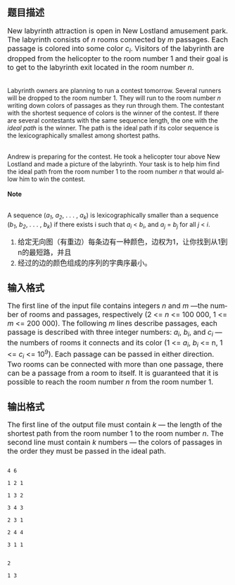 ## 题目描述

<div class="ptx" lang="en-US">
 <span style="font-size: medium">New labyrinth attraction is open in New Lostland amusement park. The labyrinth consists of <i>n</i> rooms connected by <i>m</i> passages. Each passage is colored into some color <i>c<sub>i</sub></i>. Visitors of the labyrinth are dropped from the helicopter to the room number 1 and their goal is to get to the labyrinth exit located in the room number <i>n</i>.<br><br>
   Labyrinth owners are planning to run a contest tomorrow. Several runners will be dropped to the room number 1. They will run to the room number <i>n</i> writing down colors of passages as they run through them. The contestant with the shortest sequence of colors is the winner of the contest. If there are several contestants with the same sequence length, the one with the <i>ideal path</i> is the winner. The path is the ideal path if its color sequence is the lexicographically smallest among shortest paths.<br><br>
   Andrew is preparing for the contest. He took a helicopter tour above New Lostland and made a picture of the labyrinth. Your task is to help him find the ideal path from the room number 1 to the room number <i>n</i> that would allow him to win the contest. <br><br><b>Note</b><br><br>
   A sequence (<i>a<sub>1</sub></i>, <i>a<sub>2</sub></i>, . . . , <i>a<sub>k</sub></i>) is lexicographically smaller than a sequence (<i>b<sub>1</sub></i>, <i>b<sub>2</sub></i>, . . . , <i>b<sub>k</sub></i>) if there exists i such that <i>a<sub>i</sub></i> < <i>b<sub>i</sub></i>, and <i>a<sub>j</sub></i> = <i>b<sub>j</sub></i> for all <i>j</i> < <i>i</i>.</span>
</div>
<ol>
 <li><span style="font-size: medium">给定无向图（有重边）每条边有一种颜色，边权为1，让你找到从1到n的最短路，并且 </span></li>
 <li class="alt"><span style="font-size: medium"><span class="comment">经过的边的颜色组成的序列的字典序最小。</span> </span></li>
</ol>

## 输入格式

<div class="ptx" lang="en-US">
 <span style="font-size: medium">The first line of the input file contains integers <i>n</i> and <i>m</i> —the number of rooms and passages, respectively (2 <= <i>n</i> <= 100 000, 1 <= <i>m</i> <= 200 000). The following <i>m</i> lines describe passages, each passage is described with three integer numbers: <i>a<sub>i</sub></i>, <i>b<sub>i</sub></i>, and <i>c<sub>i</sub></i> — the numbers of rooms it connects and its color (1 <= <i>a<sub>i</sub></i>, <i>b<sub>i</sub></i> <= n, 1 <= <i>c<sub>i</sub></i> <= 10<sup>9</sup>). Each passage can be passed in either direction. Two rooms can be connected with more than one passage, there can be a passage from a room to itself. It is guaranteed that it is possible to reach the room number <i>n</i> from the room number 1.</span>
</div>

## 输出格式

<div class="ptx" lang="en-US">
 <span style="font-size: medium">The first line of the output file must contain <i>k</i> — the length of the shortest path from the room number 1 to the room number <i>n</i>. The second line must contain <i>k</i> numbers — the colors of passages in the order they must be passed in the ideal path.</span>
</div>

```input1
4 6
1 2 1
1 3 2
3 4 3
2 3 1
2 4 4
3 1 1
```
```output1
2
1 3
```

